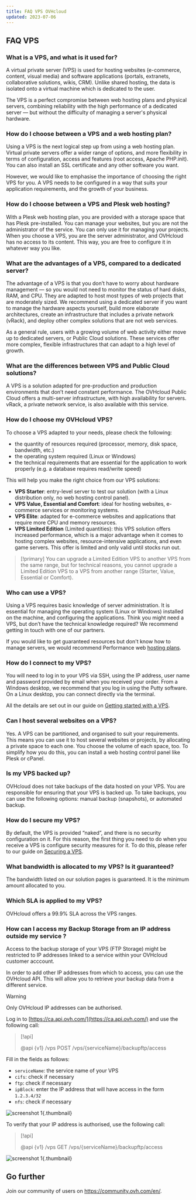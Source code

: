 ```yaml
---
title: FAQ VPS OVHcloud
updated: 2023-07-06
---
```


## FAQ VPS

### What is a VPS, and what is it used for?

A virtual private server (VPS) is used for hosting websites (e-commerce, content, visual media) and software applications (portals, extranets, collaborative solutions, wikis, CRM). Unlike shared hosting, the data is isolated onto a virtual machine which is dedicated to the user.

The VPS is a perfect compromise between web hosting plans and physical servers, combining reliability with the high performance of a dedicated server — but without the difficulty of managing a server's physical hardware.

### How do I choose between a VPS and a web hosting plan?

Using a VPS is the next logical step up from using a web hosting plan. Virtual private servers offer a wider range of options, and more flexibility in terms of configuration, access and features (root access, Apache PHP.init). You can also install an SSL certificate and any other software you want.

However, we would like to emphasise the importance of choosing the right VPS for you. A VPS needs to be configured in a way that suits your application requirements, and the growth of your business.

### How do I choose between a VPS and Plesk web hosting?

With a Plesk web hosting plan, you are provided with a storage space that has Plesk pre-installed. You can manage your websites, but you are not the administrator of the service. You can only use it for managing your projects.
When you choose a VPS, you are the server administrator, and OVHcloud has no access to its content. This way, you are free to configure it in whatever way you like.

### What are the advantages of a VPS, compared to a dedicated server?

The advantage of a VPS is that you don’t have to worry about hardware management — so you would not need to monitor the status of hard disks, RAM, and CPU. They are adapted to host most types of web projects that are moderately sized.
We recommend using a dedicated server if you want to manage the hardware aspects yourself, build more elaborate architectures, create an infrastructure that includes a private network (vRack), and deploy other complex solutions that are not web services.

As a general rule, users with a growing volume of web activity either move up to dedicated servers, or Public Cloud solutions. These services offer more complex, flexible infrastructures that can adapt to a high level of growth.

### What are the differences between VPS and Public Cloud solutions?

A VPS is a solution adapted for pre-production and production environments that don’t need constant performance.
The OVHcloud Public Cloud offers a multi-server infrastructure, with high availability for servers. vRack, a private network service, is also available with this service.

### How do I choose my OVHcloud VPS?

To choose a VPS adapted to your needs, please check the following:

- the quantity of resources required (processor, memory, disk space, bandwidth, etc.)
- the operating system required (Linux or Windows)
- the technical requirements that are essential for the application to work properly (e.g. a database requires read/write speed)

This will help you make the right choice from our VPS solutions:

- **VPS Starter**: entry-level server to test our solution (with a Linux distribution only, no web hosting control panel).
- **VPS Value, Essential and Comfort**: ideal for hosting websites, e-commerce services or monitoring systems.
- **VPS Elite**: adapted for e-commerce websites and applications that require more CPU and memory resources.
- **VPS Limited Edition** (Limited quantities): this VPS solution offers increased performance, which is a major advantage when it comes to hosting complex websites, resource-intensive applications, and even game servers. This offer is limited and only valid until stocks run out.

> [!primary]
> You can upgrade a Limited Edition VPS to another VPS from the same range, but for technical reasons, you cannot upgrade a Limited Edition VPS to a VPS from another range (Starter, Value, Essential or Comfort).

### Who can use a VPS?

Using a VPS requires basic knowledge of server administration. It is essential for managing the operating system (Linux or Windows) installed on the machine, and configuring the applications. Think you might need a VPS, but don’t have the technical knowledge required? We recommend getting in touch with one of our partners. 

If you would like to get guaranteed resources but don't know how to manage servers, we would recommend Performance web [hosting plans](https://www.ovhcloud.com/en-ca/web-hosting/performance-offer/).

### How do I connect to my VPS?

You will need to log in to your VPS via SSH, using the IP address, user name and password provided by email when you received your order.
From a Windows desktop, we recommend that you log in using the Putty software. On a Linux desktop, you can connect directly via the terminal.

All the details are set out in our guide on [Getting started with a VPS](/pages/bare_metal_cloud/virtual_private_servers/starting_with_a_vps).

### Can I host several websites on a VPS?

Yes. A VPS can be partitioned, and organised to suit your requirements. This means you can use it to host several websites or projects, by allocating a private space to each one. You choose the volume of each space, too. To simplify how you do this, you can install a web hosting control panel like Plesk or cPanel.

### Is my VPS backed up?

OVHcloud does not take backups of the data hosted on your VPS. You are responsible for ensuring that your VPS is backed up.
To take backups, you can use the following options: manual backup (snapshots), or automated backup.

### How do I secure my VPS?

By default, the VPS is provided “naked”, and there is no security configuration on it. For this reason, the first thing you need to do when you receive a VPS is configure security measures for it.
To do this, please refer to our guide on [Securing a VPS](/pages/bare_metal_cloud/virtual_private_servers/secure_your_vps).

### What bandwidth is allocated to my VPS? Is it guaranteed?

The bandwidth listed on our solution pages is guaranteed. It is the minimum amount allocated to you.

### Which SLA is applied to my VPS?

OVHcloud offers a 99.9% SLA across the VPS ranges.

### How can I access my Backup Storage from an IP address outside my service ? <a name="backupstorage"></a>

Access to the backup storage of your VPS (FTP Storage) might be restricted to IP addresses linked to a service within your OVHcloud customer acccount.

In order to add other IP addresses from which to access, you can use the OVHcloud API.
This will allow you to retrieve your backup data from a different service.

> [!warning]
> Only OVHcloud IP addresses can be authorised.
>

Log in to [https://ca.api.ovh.com/](https://ca.api.ovh.com/) and use the following call:

> [!api]
>
> @api {v1} /vps POST /vps/{serviceName}/backupftp/access
>

Fill in the fields as follows:

- `serviceName`: the service name of your VPS
- `cifs`: check if necessary
- `ftp`: check if necessary
- `ipBlock`: enter the IP address that will have access in the form `1.2.3.4/32`
- `nfs`: check if necessary

![screenshot 1](images/post-api.png){.thumbnail}

To verify that your IP address is authorised, use the following call:

> [!api]
>
> @api {v1} /vps GET /vps/{serviceName}/backupftp/access
>

![screenshot 1](images/get-api.png){.thumbnail}

## Go further

Join our community of users on <https://community.ovh.com/en/>.
